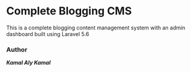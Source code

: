 <h1>Complete Blogging CMS</h1>
This is a complete blogging content management system with an admin dashboard built using Laravel 5.6

<h3>Author</h3>
<span><b><em>Kamal Aly Kamal</b></em></span>